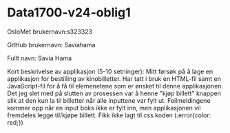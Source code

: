 # Data1700-v24-oblig1


OsloMet brukernavn:s323323

GitHub brukernavn: Saviahama

Fullt navn: Savia Hama

Kort beskrivelse av applikasjon (5-10 setninger): Mitt førsøk på å lage en applikasjon for bestilling av kinobilletter. Har tatt i bruk en HTML-fil samt en JavaScript-fil for å få til elemenetene som er ønsket til denne applikasjonen. Det jeg slet med på slutten av prosessen var å henne "kjøp billett" knappen slik at den kun la til billetter når alle inputtene var fylt ut. Feilmeldingene kommer opp når en input boks ikke er fylt inn, men applikasjonen vil fremdeles legge til/kjøpe billett. Fikk ikke lagt til css koden (.error{color: red;})
